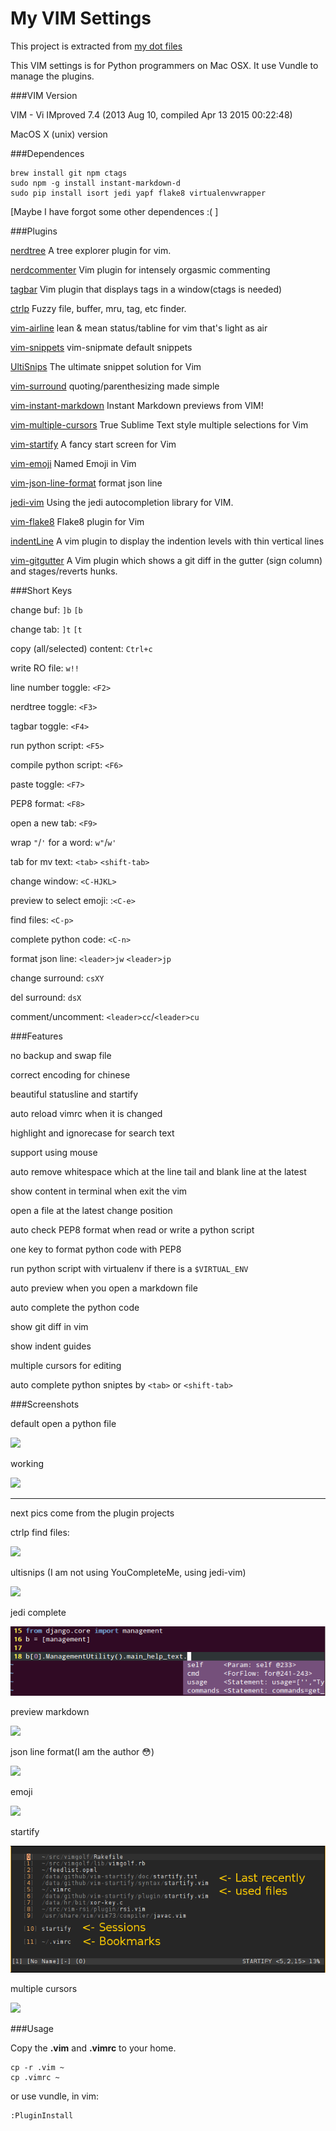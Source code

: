 My VIM Settings
===============
This project is extracted from [my dot files](https://github.com/axiaoxin/mac-dotfiles)

This VIM settings is for Python programmers on Mac OSX. It use Vundle to manage the plugins.

###VIM Version

VIM - Vi IMproved 7.4 (2013 Aug 10, compiled Apr 13 2015 00:22:48)

MacOS X (unix) version

###Dependences

    brew install git npm ctags
    sudo npm -g install instant-markdown-d
    sudo pip install isort jedi yapf flake8 virtualenvwrapper

[Maybe I have forgot some other dependences :( ]

###Plugins

[nerdtree](https://github.com/scrooloose/nerdtree) A tree explorer plugin for vim.

[nerdcommenter](https://github.com/scrooloose/nerdcommenter) Vim plugin for intensely orgasmic commenting

[tagbar](https://github.com/majutsushi/tagbar) Vim plugin that displays tags in a window(ctags is needed)

[ctrlp](https://github.com/kien/ctrlp.vim) Fuzzy file, buffer, mru, tag, etc finder.

[vim-airline](https://github.com/bling/vim-airline) lean & mean status/tabline for vim that's light as air

[vim-snippets](https://github.com/honza/vim-snippets) vim-snipmate default snippets

[UltiSnips](https://github.com/SirVer/ultisnips) The ultimate snippet solution for Vim

[vim-surround](https://github.com/tpope/vim-surround) quoting/parenthesizing made simple

[vim-instant-markdown](https://github.com/suan/vim-instant-markdown) Instant Markdown previews from VIM!

[vim-multiple-cursors](https://github.com/terryma/vim-multiple-cursors) True Sublime Text style multiple selections for Vim

[vim-startify](https://github.com/mhinz/vim-startify) A fancy start screen for Vim

[vim-emoji](https://github.com/junegunn/vim-emoji) Named Emoji in Vim

[vim-json-line-format](https://github.com/axiaoxin/vim-json-line-format) format json line

[jedi-vim](https://github.com/davidhalter/jedi-vim) Using the jedi autocompletion library for VIM.

[vim-flake8](https://github.com/nvie/vim-flake8) Flake8 plugin for Vim

[indentLine](https://github.com/Yggdroot/indentLine) A vim plugin to display the indention levels with thin vertical lines

[vim-gitgutter](https://github.com/airblade/vim-gitgutter) A Vim plugin which shows a git diff in the gutter (sign column) and stages/reverts hunks.

###Short Keys

change buf: `]b` `[b`

change tab: `]t` `[t`

copy (all/selected) content: `Ctrl+c`

write RO file: `w!!`

line number toggle: `<F2>`

nerdtree toggle: `<F3>`

tagbar toggle: `<F4>`

run python script: `<F5>`

compile python script: `<F6>`

paste toggle: `<F7>`

PEP8 format: `<F8>`

open a new tab: `<F9>`

wrap `"`/`'` for a word: `w"`/`w'`

tab for mv text: `<tab>` `<shift-tab>`

change window: `<C-HJKL>`

preview to select emoji: :`<C-e>`

find files: `<C-p>`

complete python code: `<C-n>`

format json line: `<leader>jw` `<leader>jp`

change surround: `csXY`

del surround: `dsX`

comment/uncomment: `<leader>cc`/`<leader>cu`


###Features

no backup and swap file

correct encoding for chinese

beautiful statusline and startify

auto reload vimrc when it is changed

highlight and ignorecase for search text

support using mouse

auto remove whitespace which at the line tail and blank line at the latest

show content in terminal when exit the vim

open a file at the latest change position

auto check PEP8 format when read or write a python script

one key to format python code with PEP8

run python script with virtualenv if there is a `$VIRTUAL_ENV`

auto preview when you open a markdown file

auto complete the python code

show git diff in vim

show indent guides

multiple cursors for editing

auto complete python sniptes by `<tab>` or `<shift-tab>`


###Screenshots

default open a python file

![](https://raw.githubusercontent.com/axiaoxin/vim-settings/master/screenshots/1.png)

working

![](https://raw.githubusercontent.com/axiaoxin/vim-settings/master/screenshots/2.png)

--------------

next pics come from the plugin projects

ctrlp find files:

![](https://camo.githubusercontent.com/0a0b4c0d24a44d381cbad420ecb285abc2aaa4cb/687474703a2f2f692e696d6775722e636f6d2f7949796e722e706e67)

ultisnips (I am not using YouCompleteMe, using jedi-vim)

![](https://camo.githubusercontent.com/296aecf30e1607233814196db6bd3f5f47e70c73/68747470733a2f2f7261772e6769746875622e636f6d2f5369725665722f756c7469736e6970732f6d61737465722f646f632f64656d6f2e676966)

jedi complete

![](https://github.com/davidhalter/jedi/raw/master/docs/_screenshots/screenshot_complete.png)

preview markdown

![](https://camo.githubusercontent.com/6e7dc465d334c2f962ad8c8bfee654d0e8da24ff/687474703a2f2f646c2e64726f70626f782e636f6d2f752f32383935363236372f696e7374616e742d6d61726b646f776e2d64656d6f5f7468756d622e676966)

json line format(I am the author :flushed:)

![](https://github.com/axiaoxin/vim-json-line-format/raw/master/pic.gif)

emoji

![](https://camo.githubusercontent.com/c2c6add271b0719215f2cac78e6a777f83184bed/68747470733a2f2f7261772e6769746875622e636f6d2f6a756e6567756e6e2f692f6d61737465722f656d6f6a692d636f6d706c6574652e676966)

startify

![](https://raw.githubusercontent.com/mhinz/vim-startify/102aa438b2d2a88e2b4e331d8ff5320eed52f0c4/startify.png)

multiple cursors

![](https://github.com/terryma/vim-multiple-cursors/raw/master/assets/example1.gif?raw=true)

###Usage

Copy the **.vim** and **.vimrc** to your home.

    cp -r .vim ~
    cp .vimrc ~

or use vundle, in vim:

    :PluginInstall

